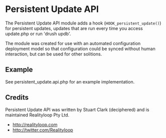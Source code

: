 Persistent Update API
=====================

The Persistent Update API module adds a hook (`HOOK_persistent_update()`) for
persistent updates, updates that are run every time you access update.php or run
'drush updb'.

The module was created for use with an automated configuration deployment model
so that configuration could be synced without human interaction, but can be used
for other solitions.



Example
-------

See persistent_update.api.php for an example implementation.



Credits
-------

Persistent Update API was written by Stuart Clark (deciphered) and is maintained
Realityloop Pty Ltd.
- http://realityloop.com
- http://twitter.com/Realityloop
